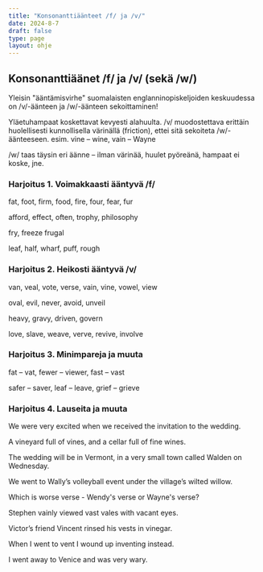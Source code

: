 ```yaml
---
title: "Konsonanttiäänteet /f/ ja /v/"
date: 2024-8-7
draft: false
type: page
layout: ohje
---
```


## Konsonanttiäänet /f/ ja /v/ (sekä /w/)
Yleisin "ääntämisvirhe" suomalaisten englanninopiskeljoiden keskuudessa on /v/-äänteen ja /w/-äänteen sekoittaminen!

Yläetuhampaat koskettavat kevyesti alahuulta. /v/ muodostettava erittäin huolellisesti kunnollisella värinällä (friction), ettei sitä sekoiteta /w/-äänteeseen. esim. vine – wine, vain – Wayne

/w/ taas täysin eri äänne – ilman värinää, huulet pyöreänä, hampaat ei koske, jne.

### Harjoitus 1. Voimakkaasti ääntyvä /f/
fat, foot, firm, food, fire, four, fear, fur

afford, effect, often, trophy, philosophy

fry, freeze frugal

leaf, half, wharf, puff, rough

### Harjoitus 2. Heikosti ääntyvä /v/
van, veal, vote, verse, vain, vine, vowel, view

oval, evil, never, avoid, unveil

heavy, gravy, driven, govern

love, slave, weave, verve, revive, involve

### Harjoitus 3. Minimpareja ja muuta
fat – vat, fewer – viewer, fast – vast

safer – saver, leaf – leave, grief – grieve

### Harjoitus 4. Lauseita ja muuta
We were very excited when we received the invitation to the wedding.

A vineyard full of vines, and a cellar full of fine wines.

The wedding will be in Vermont, in a very small town called Walden on Wednesday.

We went to Wally’s volleyball event under the village’s wilted willow.

Which is worse verse - Wendy's verse or Wayne's verse?

Stephen vainly viewed vast vales with vacant eyes.

Victor’s friend Vincent rinsed his vests in vinegar.

When I went to vent I wound up inventing instead.

I went away to Venice and was very wary.
